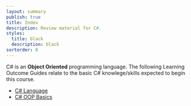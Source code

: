```yaml
---
layout: summary
publish: true
title: Index
description: Review material for C#.
styles:
  title: black
  description: black 
sortorder: 0
---
```

C# is an **Object Oriented** programming language. The following Learning Outcome Guides relate to the basic C# knowlege/skills expected to begin this course.

- [C# Language](https://cpsc-1517.github.io/learning_outcomes/csharp-review.html)
- [C# OOP Basics](https://cpsc-1517.github.io/learning_outcomes/csharp-oop.html)

